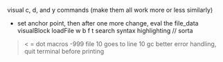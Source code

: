 visual
c, d, and y commands (make them all work more or less similarly)
- set anchor point, then after one more change, eval the file_data
visualBlock
loadFile
w b
f t
search
syntax highlighting // sorta
> < =
dot
macros
-999
file 10 goes to line 10
gc
better error handling, quit terminal before printing